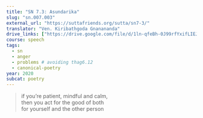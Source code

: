 ```yaml
---
title: "SN 7.3: Asundarika"
slug: "sn.007.003"
external_url: "https://suttafriends.org/sutta/sn7-3/"
translator: "Ven. Kiribathgoda Gnanananda"
drive_links: ["https://drive.google.com/file/d/1ln-qfeBh-0J99rfYxifLIEJg2EzWGP90/view?usp=drivesdk"]
course: speech
tags:
  - sn
  - anger
  - problems # avoiding thag6.12
  - canonical-poetry
year: 2020
subcat: poetry
---
```


> if you’re patient, mindful and calm,  
then you act for the good of both  
for yourself and the other person
